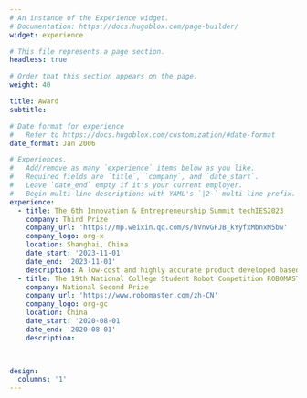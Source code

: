 ```yaml
---
# An instance of the Experience widget.
# Documentation: https://docs.hugoblox.com/page-builder/
widget: experience

# This file represents a page section.
headless: true

# Order that this section appears on the page.
weight: 40

title: Award
subtitle:

# Date format for experience
#   Refer to https://docs.hugoblox.com/customization/#date-format
date_format: Jan 2006

# Experiences.
#   Add/remove as many `experience` items below as you like.
#   Required fields are `title`, `company`, and `date_start`.
#   Leave `date_end` empty if it's your current employer.
#   Begin multi-line descriptions with YAML's `|2-` multi-line prefix.
experience:
  - title: The 6th Innovation & Entrepreneurship Summit techIES2023
    company: Third Prize
    company_url: 'https://mp.weixin.qq.com/s/hVnvGFJB_kYyfxMbnxM5bw'
    company_logo: org-x
    location: Shanghai, China
    date_start: '2023-11-01'
    date_end: '2023-11-01'
    description: A low-cost and highly accurate product developed based on copy number features for predicting the presence of homologous recombination defect features in pan cancer patients.
  - title: The 19th National College Student Robot Competition ROBOMASTER 2020
    company: National Second Prize
    company_url: 'https://www.robomaster.com/zh-CN'
    company_logo: org-gc
    location: China
    date_start: '2020-08-01'
    date_end: '2020-08-01'
    description: 

  

design:
  columns: '1'
---
```

